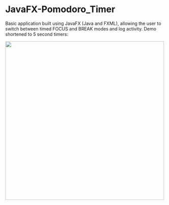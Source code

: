 # JavaFX-Pomodoro_Timer

Basic application built using JavaFX (Java and FXML), allowing the user to switch between timed FOCUS and BREAK modes and log activity. 
Demo shortened to 5 second timers:

<div>
<img align="center" height= "500px" width="500px" src="https://github.com/strudelPie/media1/blob/main/Pomodoro%20App%20Gif.gif" />
</div>


